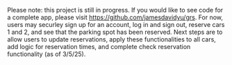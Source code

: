 Please note: this project is still in progress. If you would like to see code for a complete app, please visit https://github.com/jamesdavidyu/grs. For now, users may securley sign up for an account, log in and sign out, reserve cars 1 and 2, and see that the parking spot has been reserved. Next steps are to allow users to update reservations, apply these functionalities to all cars, add logic for reservation times, and complete check reservation functionality (as of 3/5/25).
